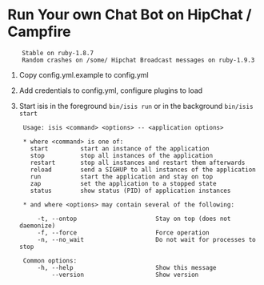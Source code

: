 # Run Your own Chat Bot on HipChat / Campfire

        Stable on ruby-1.8.7
        Random crashes on /some/ Hipchat Broadcast messages on ruby-1.9.3

1. Copy config.yml.example to config.yml
1. Add credentials to config.yml, configure plugins to load
1. Start isis in the foreground ``bin/isis run`` or in the background ``bin/isis start``

        Usage: isis <command> <options> -- <application options>
        
        * where <command> is one of:
          start         start an instance of the application
          stop          stop all instances of the application
          restart       stop all instances and restart them afterwards
          reload        send a SIGHUP to all instances of the application
          run           start the application and stay on top
          zap           set the application to a stopped state
          status        show status (PID) of application instances
        
        * and where <options> may contain several of the following:
        
            -t, --ontop                      Stay on top (does not daemonize)
            -f, --force                      Force operation
            -n, --no_wait                    Do not wait for processes to stop
        
        Common options:
            -h, --help                       Show this message
                --version                    Show version
